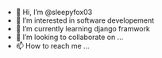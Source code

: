 - 👋 Hi, I’m @sleepyfox03
- 👀 I’m interested in software developement
- 🌱 I’m currently learning django framwork
- 💞️ I’m looking to collaborate on ...
- 📫 How to reach me ...

<!---
sleepyfox03/sleepyfox03 is a ✨ special ✨ repository because its `README.md` (this file) appears on your GitHub profile.
You can click the Preview link to take a look at your changes.
--->
